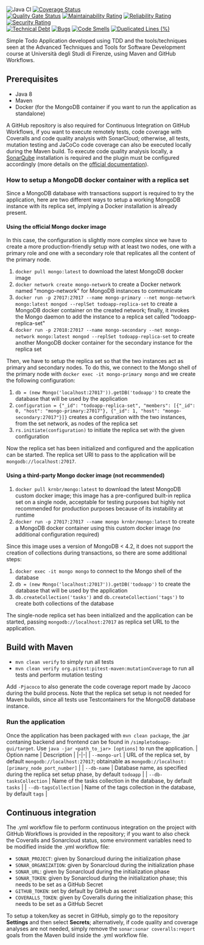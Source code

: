 ![Java CI](https://github.com/Sfullez/SimpleTodoApp/workflows/Java%20CI/badge.svg)
[![Coverage Status](https://coveralls.io/repos/github/Sfullez/SimpleTodoApp/badge.svg?branch=master)](https://coveralls.io/github/Sfullez/SimpleTodoApp?branch=master)\
[![Quality Gate Status](https://sonarcloud.io/api/project_badges/measure?project=Sfullez_SimpleTodoApp&metric=alert_status)](https://sonarcloud.io/dashboard?id=Sfullez_SimpleTodoApp)
[![Maintainability Rating](https://sonarcloud.io/api/project_badges/measure?project=Sfullez_SimpleTodoApp&metric=sqale_rating)](https://sonarcloud.io/dashboard?id=Sfullez_SimpleTodoApp)
[![Reliability Rating](https://sonarcloud.io/api/project_badges/measure?project=Sfullez_SimpleTodoApp&metric=reliability_rating)](https://sonarcloud.io/dashboard?id=Sfullez_SimpleTodoApp)
[![Security Rating](https://sonarcloud.io/api/project_badges/measure?project=Sfullez_SimpleTodoApp&metric=security_rating)](https://sonarcloud.io/dashboard?id=Sfullez_SimpleTodoApp)\
[![Technical Debt](https://sonarcloud.io/api/project_badges/measure?project=Sfullez_SimpleTodoApp&metric=sqale_index)](https://sonarcloud.io/dashboard?id=Sfullez_SimpleTodoApp)
[![Bugs](https://sonarcloud.io/api/project_badges/measure?project=Sfullez_SimpleTodoApp&metric=bugs)](https://sonarcloud.io/dashboard?id=Sfullez_SimpleTodoApp)
[![Code Smells](https://sonarcloud.io/api/project_badges/measure?project=Sfullez_SimpleTodoApp&metric=code_smells)](https://sonarcloud.io/dashboard?id=Sfullez_SimpleTodoApp)
[![Duplicated Lines (%)](https://sonarcloud.io/api/project_badges/measure?project=Sfullez_SimpleTodoApp&metric=duplicated_lines_density)](https://sonarcloud.io/dashboard?id=Sfullez_SimpleTodoApp)

Simple Todo Application developed using TDD and the tools/techniques seen at the Advanced Techniques and Tools for Software Development course at Università degli Studi di Firenze, using Maven and GitHub Workflows.

## Prerequisites
- Java 8
- Maven
- Docker (for the MongoDB container if you want to run the application as standalone)

A GitHub repository is also required for Continuous Integration on GitHub Workflows, if you want to execute remotely tests, code coverage with Coveralls and code quality analysis with SonarCloud; otherwise, all tests, mutation testing and JaCoCo code coverage can also be executed locally during the Maven build. To execute code quality analysis locally, a [SonarQube](https://www.sonarqube.org/downloads/) installation is required and the plugin must be configured accordingly (more details on the [official documentation](https://docs.sonarqube.org/latest/)).

### How to setup a MongoDB docker container with a replica set
Since a MongoDB database with transactions support is required to try the application, here are two different ways to setup a working MongoDB instance with its replica set, implying a Docker installation is already present.

#### Using the official Mongo docker image
In this case, the configuration is slightly more complex since we have to create a more production-friendly setup with at least two nodes, one with a primary role and one with a secondary role that replicates all the content of the primary node.
 1. `docker pull mongo:latest` to download the latest MongoDB docker image
 2. `docker network create mongo-network` to create a Docker network named "mongo-network" for MongoDB instances to communicate
 3. `docker run -p 27017:27017 --name mongo-primary --net mongo-network mongo:latest mongod --replSet todoapp-replica-set` to create a MongoDB docker container on the created network; finally, it invokes the Mongo daemon to add the instance to a replica set called "todoapp-replica-set"
 4. `docker run -p 27018:27017 --name mongo-secondary --net mongo-network mongo:latest mongod --replSet todoapp-replica-set` to create another MongoDB docker container for the secondary instance for the replica set

Then, we have to setup the replica set so that the two instances act as primary and secondary nodes. To do this, we connect to the Mongo shell of the primary node with `docker exec -it mongo-primary mongo` and we create the following configuration:

 1. `db = (new Mongo('localhost:27017')).getDB('todoapp')` to create the database that will be used by the application
 2. `configuration = {"_id": "todoapp-replica-set", "members": [{"_id": 0, "host": "mongo-primary:27017"}, {"_id": 1, "host": "mongo-secondary:27017"}]}` creates a configuration with the two instances, from the set network, as nodes of the replica set
 3. `rs.initiate(configuration)` to initiate the replica set with the given configuration

Now the replica set has been initialized and configured and the application can be started. The replica set URl to pass to the application will be `mongodb://localhost:27017`.

#### Using a third-party Mongo docker image (not recommended)
1. `docker pull krnbr/mongo:latest` to download the latest MongoDB custom docker image; this image has a pre-configured built-in replica set on a single node, acceptable for testing purposes but highly not recommended for production purposes because of its instability at runtime
2. `docker run -p 27017:27017 --name mongo krnbr/mongo:latest` to create a MongoDB docker container using this custom docker image (no additional configuration required)

Since this image uses a version of MongoDB < 4.2, it does not support the creation of collections during transactions, so there are some additional steps:
1. `docker exec -it mongo mongo` to connect to the Mongo shell of the database
2. `db = (new Mongo('localhost:27017')).getDB('todoapp')` to create the database that will be used by the application
3. `db.createCollection('tasks')` and `db.createCollection('tags')` to create both collections of the database

The single-node replica set has been initialized and the application can be started, passing `mongodb://localhost:27017` as replica set URL to the application.

## Build with Maven
- `mvn clean verify` to simply run all tests
- `mvn clean verify org.pitest:pitest-maven:mutationCoverage` to run all tests and perform mutation testing

Add `-Pjacoco` to also generate the code coverage report made by Jacoco during the build process.
Note that the replica set setup is not needed for Maven builds, since all tests use Testcontainers for the MongoDB database instance.

### Run the application
Once the application has been packaged with `mvn clean package`, the .jar contaning backend and frontend can be found in `/simpletodoapp-gui/target`. Use `java -jar <path_to_jar> [options]` to run the application.
| Option name | Description |
|-|-|
| `--mongo-url` | URL of the replica set, by default `mongodb://localhost:27017`; obtainable as `mongodb://localhost:[primary_node_port_number]` |
| `--db-name` | Database name, as specified during the replica set setup phase, by default `todoapp` |
| `--db-tasksCollection` | Name of the tasks collection in the database, by default `tasks` |
| `--db-tagsCollection` | Name of the tags collection in the database, by default `tags` |

## Continuous integration
The .yml workflow file to perform continuous integration on the project with GitHub Workflows is provided in the repository; if you want to also check the Coveralls and Sonarcloud status, some environment variables need to be modified inside the .yml workflow file:

 - `SONAR_PROJECT`: given by Sonarcloud during the initialization phase
 - `SONAR_ORGANIZATION`: given by Sonarcloud during the initialization phase
 - `SONAR_URL`: given by Sonarcloud during the initialization phase
 - `SONAR_TOKEN`: given by Sonarcloud during the initialization phase; this needs to be set as a GitHub Secret
 - `GITHUB_TOKEN`: set by default by GitHub as secret
 - `COVERALLS_TOKEN`: given by Coveralls during the initialization phase; this needs to be set as a GitHub Secret

To setup a token/key as secret in GitHub, simply go to the repository **Settings** and then select **Secrets**; alternatively, if code quality and coverage analyses are not needed, simply remove the `sonar:sonar coveralls:report` goals from the Maven build inside the .yml workflow file.
